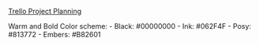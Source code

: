 [Trello Project Planning](https://trello.com/b/tTjdOmG9/that-cs-guide)

Warm and Bold Color scheme:
	- Black: #00000000
	- Ink: #062F4F
	- Posy: #813772
	- Embers: #B82601